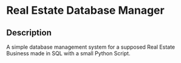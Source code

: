 # Real Estate Database Manager

## Description
A simple database management system for a supposed Real Estate Business made in SQL with a small Python Script.
